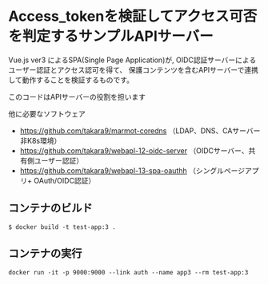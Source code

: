 # Access_tokenを検証してアクセス可否を判定するサンプルAPIサーバー


Vue.js ver3 によるSPA(Single Page Application)が,
OIDC認証サーバーによるユーザー認証とアクセス認可を得て、
保護コンテンツを含むAPIサーバーで連携して動作することを検証するものです。

このコードはAPIサーバーの役割を担います

他に必要なソフトウェア
* https://github.com/takara9/marmot-coredns （LDAP、DNS、CAサーバー 非K8s環境）
* https://github.com/takara9/webapl-12-oidc-server （OIDCサーバー、共有側ユーザー認証）
* https://github.com/takara9/webapl-13-spa-oauthh （シングルページアプリ+ OAuth/OIDC認証）



## コンテナのビルド

~~~
$ docker build -t test-app:3 .
~~~


## コンテナの実行

~~~
docker run -it -p 9000:9000 --link auth --name app3 --rm test-app:3
~~~





